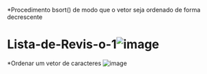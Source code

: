 *Procedimento bsort() de modo que o vetor seja ordenado de forma decrescente
# Lista-de-Revis-o-1![image](https://user-images.githubusercontent.com/91507393/192624058-59344ae2-41ed-48d6-979a-8d1461ac7331.png)

*Ordenar um vetor de caracteres 
![image](https://user-images.githubusercontent.com/91507393/192624537-89f48e4b-511c-43d5-996a-db174ae035de.png)

